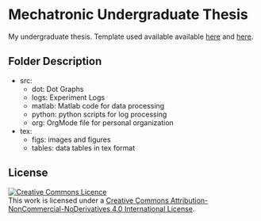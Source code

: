 # Mechatronic Undergraduate Thesis

My undergraduate thesis. Template used available available [here](https://www.sharelatex.com/templates/59afea1a951af79f0775037e) and [here](https://github.com/arthurbeggs/unb-template-tg-mecatronica).

## Folder Description

 * src: 
    * dot: Dot Graphs
    * logs: Experiment Logs
    * matlab: Matlab code for data processing
    * python: python scripts for log processing
    * org: OrgMode file for personal organization
 * tex:
    * figs: images and figures
    * tables: data tables in tex format
    
## License
    
<a rel="license" href="http://creativecommons.org/licenses/by-nc-nd/4.0/"><img alt="Creative Commons Licence" style="border-width:0" src="https://i.creativecommons.org/l/by-nc-nd/4.0/88x31.png" /></a><br />This work is licensed under a <a rel="license" href="http://creativecommons.org/licenses/by-nc-nd/4.0/">Creative Commons Attribution-NonCommercial-NoDerivatives 4.0 International License</a>.
